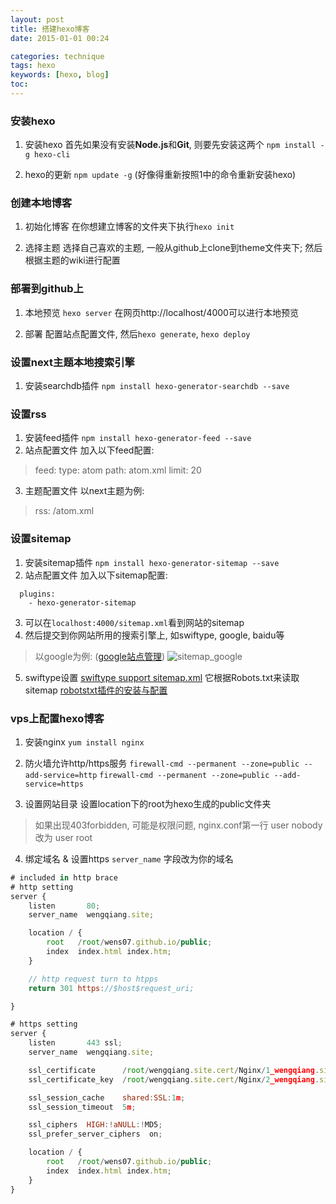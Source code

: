 ```yaml
---
layout: post
title: 搭建hexo博客
date: 2015-01-01 00:24

categories: technique
tags: hexo
keywords: [hexo, blog]
toc:
---
```


### 安装hexo
1. 安装hexo
  首先如果没有安装**Node.js**和**Git**, 则要先安装这两个
  `npm install -g hexo-cli`

2. hexo的更新
  `npm update -g` (好像得重新按照1中的命令重新安装hexo)

### 创建本地博客
1. 初始化博客
  在你想建立博客的文件夹下执行`hexo init`

2. 选择主题
  选择自己喜欢的主题, 一般从github上clone到theme文件夹下; 然后根据主题的wiki进行配置
<!-- more -->

### 部署到github上
1. 本地预览
  `hexo server` 在网页http://localhost/4000可以进行本地预览

2. 部署
  配置站点配置文件, 然后`hexo generate`, `hexo deploy`

### 设置next主题本地搜索引擎
1. 安装searchdb插件
  `npm install hexo-generator-searchdb --save`

### 设置rss
1. 安装feed插件
  `npm install hexo-generator-feed --save`
2. 站点配置文件
  加入以下feed配置:
  > feed:
  >   type: atom
  >   path: atom.xml
  >   limit: 20

3. 主题配置文件
  以next主题为例:

  >rss: /atom.xml

### 设置sitemap
1. 安装sitemap插件
  `npm install hexo-generator-sitemap --save`
2. 站点配置文件
  加入以下sitemap配置:
  ```
    plugins:
      - hexo-generator-sitemap
  ```
3. 可以在`localhost:4000/sitemap.xml`看到网站的sitemap
4. 然后提交到你网站所用的搜索引擎上, 如swiftype, google, baidu等
  >以google为例:
  ([google站点管理](https://www.google.com/webmasters/tools/home?hl=en))
  ![sitemap_google](/images/add_google_sitemap.png)

5. swiftype设置
[swiftype support sitemap.xml](http://blog.swiftype.com/sitemap-xml-support-for-swiftype/)
  它根据Robots.txt来读取sitemap
[robotstxt插件的安装与配置](https://www.npmjs.com/package/hexo-generator-robotstxt)


### vps上配置hexo博客
1. 安装nginx
`yum install nginx`

2. 防火墙允许http/https服务
`firewall-cmd --permanent --zone=public --add-service=http`
`firewall-cmd --permanent --zone=public --add-service=https`

3. 设置网站目录
设置location下的root为hexo生成的public文件夹
> 如果出现403forbidden, 可能是权限问题, nginx.conf第一行
> user nobody 改为 user root

4. 绑定域名 & 设置https
`server_name` 字段改为你的域名

```js
# included in http brace
# http setting
server {
    listen       80;
    server_name  wengqiang.site;

    location / {
        root   /root/wens07.github.io/public;
        index  index.html index.htm;
    }

    // http request turn to htpps
    return 301 https://$host$request_uri;

}

# https setting
server {
    listen       443 ssl;
    server_name  wengqiang.site;

    ssl_certificate      /root/wengqiang.site.cert/Nginx/1_wengqiang.site_bundle.crt;
    ssl_certificate_key  /root/wengqiang.site.cert/Nginx/2_wengqiang.site.key;

    ssl_session_cache    shared:SSL:1m;
    ssl_session_timeout  5m;

    ssl_ciphers  HIGH:!aNULL:!MD5;
    ssl_prefer_server_ciphers  on;

    location / {
        root   /root/wens07.github.io/public;
        index  index.html index.htm;
    }
}
```